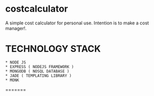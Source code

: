 costcalculator
==============

A simple cost calculator for personal use. Intention is to make a cost manager!.


TECHNOLOGY STACK
===============

    * NODE JS
    * EXPRESS ( NODEJS FRAMEWORK )
    * MONGODB ( NOSQL DATABASE )
    * JADE ( TEMPLATING LIBRARY )
    * MONK 

=======

